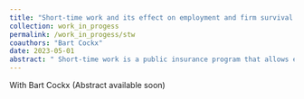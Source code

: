 ```yaml
---
title: "Short-time work and its effect on employment and firm survival: evidence from the Great Recession in Belgium"
collection: work_in_progess
permalink: /work_in_progess/stw
coauthors: "Bart Cockx"
date: 2023-05-01
abstract: " Short-time work is a public insurance program that allows employers to temporarily reduce employees working hours without terminating the employee-employer relationship, while providing a subsidy that partially compensates employees for the loss of income. During the global financial crisis, many European countries reintroduced or modified STW schemes, with Belgium being no exception and having the highest uptake in Europe. Given the program's significant public expenditure implications, it is crucial to investigate its short- and medium-run effects on employment and firm survival. We use detailed administrative data and employ an instrumental variable first difference estimator that exploits exogeneous variation using an institutional feature of the Belgian scheme. Our findings are consistent with previous evidence, indicating that STW is effective in preserving jobs in the short run but results in a reduction in total hours per firm, suggesting the possibility of deadweight losses at recession peaks."
---
```

With Bart Cockx
(Abstract available soon)